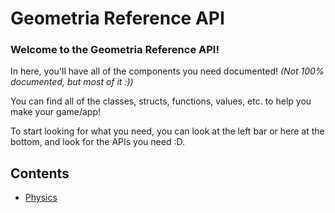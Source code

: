 # Geometria Reference API

### Welcome to the Geometria Reference API!

In here, you'll have all of the components you need documented! *(Not 100% documented, but most of it :))*

You can find all of the classes, structs, functions, values, etc. to help you make your game/app!

To start looking for what you need, you can look at the left bar or here at the bottom, and look for the APIs you need :D.

## Contents

- [Physics](/api/Physics/index.md)